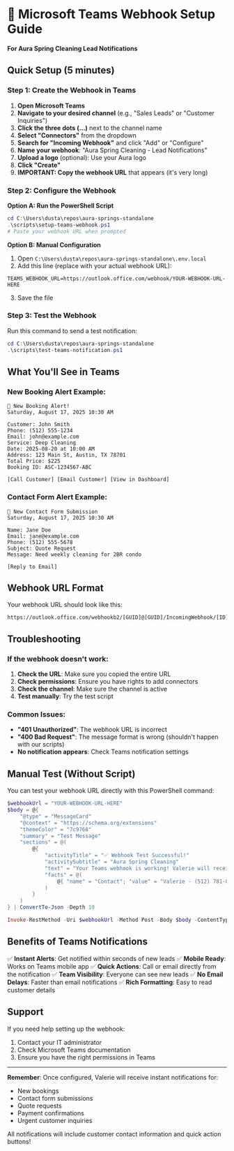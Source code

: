 # 📢 Microsoft Teams Webhook Setup Guide
**For Aura Spring Cleaning Lead Notifications**

## Quick Setup (5 minutes)

### Step 1: Create the Webhook in Teams

1. **Open Microsoft Teams**
2. **Navigate to your desired channel** (e.g., "Sales Leads" or "Customer Inquiries")
3. **Click the three dots (...)** next to the channel name
4. **Select "Connectors"** from the dropdown
5. **Search for "Incoming Webhook"** and click "Add" or "Configure"
6. **Name your webhook**: "Aura Spring Cleaning - Lead Notifications"
7. **Upload a logo** (optional): Use your Aura logo
8. **Click "Create"**
9. **IMPORTANT: Copy the webhook URL** that appears (it's very long)

### Step 2: Configure the Webhook

**Option A: Run the PowerShell Script**
```powershell
cd C:\Users\dusta\repos\aura-springs-standalone
.\scripts\setup-teams-webhook.ps1
# Paste your webhook URL when prompted
```

**Option B: Manual Configuration**

1. Open `C:\Users\dusta\repos\aura-springs-standalone\.env.local`
2. Add this line (replace with your actual webhook URL):
```
TEAMS_WEBHOOK_URL=https://outlook.office.com/webhook/YOUR-WEBHOOK-URL-HERE
```
3. Save the file

### Step 3: Test the Webhook

Run this command to send a test notification:
```powershell
cd C:\Users\dusta\repos\aura-springs-standalone
.\scripts\test-teams-notification.ps1
```

## What You'll See in Teams

### New Booking Alert Example:
```
🎉 New Booking Alert!
Saturday, August 17, 2025 10:30 AM

Customer: John Smith
Phone: (512) 555-1234
Email: john@example.com
Service: Deep Cleaning
Date: 2025-08-20 at 10:00 AM
Address: 123 Main St, Austin, TX 78701
Total Price: $225
Booking ID: ASC-1234567-ABC

[Call Customer] [Email Customer] [View in Dashboard]
```

### Contact Form Alert Example:
```
📧 New Contact Form Submission
Saturday, August 17, 2025 10:30 AM

Name: Jane Doe
Email: jane@example.com
Phone: (512) 555-5678
Subject: Quote Request
Message: Need weekly cleaning for 2BR condo

[Reply to Email]
```

## Webhook URL Format

Your webhook URL should look like this:
```
https://outlook.office.com/webhookb2/[GUID]@[GUID]/IncomingWebhook/[ID]/[GUID]
```

## Troubleshooting

### If the webhook doesn't work:
1. **Check the URL**: Make sure you copied the entire URL
2. **Check permissions**: Ensure you have rights to add connectors
3. **Check the channel**: Make sure the channel is active
4. **Test manually**: Try the test script

### Common Issues:
- **"401 Unauthorized"**: The webhook URL is incorrect
- **"400 Bad Request"**: The message format is wrong (shouldn't happen with our scripts)
- **No notification appears**: Check Teams notification settings

## Manual Test (Without Script)

You can test your webhook URL directly with this PowerShell command:
```powershell
$webhookUrl = "YOUR-WEBHOOK-URL-HERE"
$body = @{
    "@type" = "MessageCard"
    "@context" = "https://schema.org/extensions"
    "themeColor" = "7c9768"
    "summary" = "Test Message"
    "sections" = @(
        @{
            "activityTitle" = "✅ Webhook Test Successful!"
            "activitySubtitle" = "Aura Spring Cleaning"
            "text" = "Your Teams webhook is working! Valerie will receive all lead notifications here."
            "facts" = @(
                @{ "name" = "Contact"; "value" = "Valerie - (512) 781-0527" }
            )
        }
    )
} | ConvertTo-Json -Depth 10

Invoke-RestMethod -Uri $webhookUrl -Method Post -Body $body -ContentType "application/json"
```

## Benefits of Teams Notifications

✅ **Instant Alerts**: Get notified within seconds of new leads
✅ **Mobile Ready**: Works on Teams mobile app
✅ **Quick Actions**: Call or email directly from the notification
✅ **Team Visibility**: Everyone can see new leads
✅ **No Email Delays**: Faster than email notifications
✅ **Rich Formatting**: Easy to read customer details

## Support

If you need help setting up the webhook:
1. Contact your IT administrator
2. Check Microsoft Teams documentation
3. Ensure you have the right permissions in Teams

---

**Remember**: Once configured, Valerie will receive instant notifications for:
- New bookings
- Contact form submissions
- Quote requests
- Payment confirmations
- Urgent customer inquiries

All notifications will include customer contact information and quick action buttons!